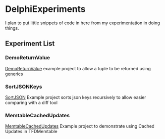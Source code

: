 # DelphiExperiments
I plan to put little snippets of code in here from my experimentation in doing things.

## Experiment List

### DemoReturnValue
 [DemoReturnValue](demoreturnvalue) example project to allow a tuple to be returned using generics
 
### SortJSONKeys
 [SortJSON](sortjsonkeys) Example project sorts json keys recursively to allow easier comparing with a diff tool
 
### MemtableCachedUpdates
 [MemtableCachedUpdates](MemtableCachedUpdates) Example project to demonstrate using Cached Updates in TFDMemtable